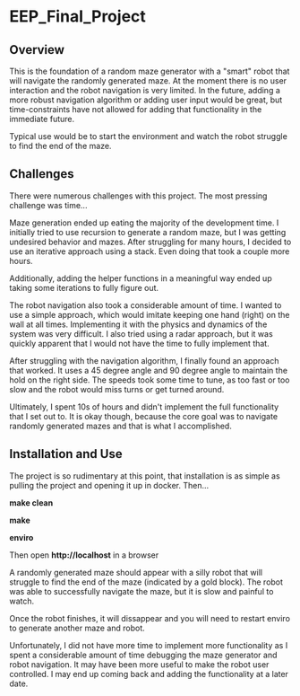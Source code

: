 # EEP_Final_Project


## Overview
This is the foundation of a random maze generator with a "smart" robot that will
navigate the randomly generated maze. At the moment there is no user interaction
and the robot navigation is very limited. In the future, adding a more robust
navigation algorithm or adding user input would be great, but time-constraints have
not allowed for adding that functionality in the immediate future.


Typical use would be to start the environment and watch the robot struggle to find
the end of the maze.


## Challenges
There were numerous challenges with this project. The most pressing challenge was
time...


Maze generation ended up eating the majority of the development time. I initially
tried to use recursion to generate a random maze, but I was getting undesired
behavior and mazes. After struggling for many hours, I decided to use an iterative
approach using a stack. Even doing that took a couple more hours.


Additionally, adding the helper functions in a meaningful way ended up taking some
iterations to fully figure out.


The robot navigation also took a considerable amount of time. I wanted to use a 
simple approach, which would imitate keeping one hand (right) on the wall at all
times. Implementing it with the physics and dynamics of the system was very
difficult. I also tried using a radar approach, but it was quickly apparent that
I would not have the time to fully implement that.


After struggling with the navigation algorithm, I finally found an approach that
worked. It uses a 45 degree angle and 90 degree angle to maintain the hold on the
right side. The speeds took some time to tune, as too fast or too slow and the
robot would miss turns or get turned around.

Ultimately, I spent 10s of hours and didn't implement the full functionality
that I set out to. It is okay though, because the core goal was to navigate
randomly generated mazes and that is what I accomplished.


## Installation and Use
The project is so rudimentary at this point, that installation is as simple as
pulling the project and opening it up in docker. Then...


**make clean**


**make**


**enviro**


Then open **http://localhost** in a browser

A randomly generated maze should appear with a silly robot that will struggle
to find the end of the maze (indicated by a gold block). The robot was able to
successfully navigate the maze, but it is slow and painful to watch.


Once the robot finishes, it will dissappear and you will need to restart enviro to
generate another maze and robot.


Unfortunately, I did not have more time to implement more functionality as I spent
a considerable amount of time debugging the maze generator and robot navigation. It
may have been more useful to make the robot user controlled. I may end up coming back
and adding the functionality at a later date.



